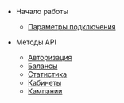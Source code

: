 - Начало работы

    - [Параметры подключения](index.md)

- Методы API

    - [Авторизация](authorization.md)
    - [Балансы](balances.md)
    - [Статистика](statistics.md)
    - [Кабинеты](cabinets.md)
    - [Кампании](campaigns.md)
